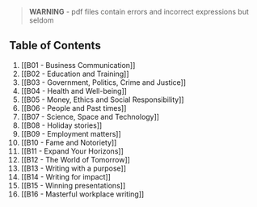 > **WARNING** - pdf files contain errors and incorrect expressions but seldom

## Table of Contents

1. [[B01 - Business Communication]]
2. [[B02 - Education and Training]]
3. [[B03 - Government, Politics, Crime and Justice]]
4. [[B04 - Health and Well-being]]
5. [[B05 - Money, Ethics and Social Responsibility]]
6. [[B06 - People and Past times]]
7. [[B07 - Science, Space and Technology]]
8. [[B08 - Holiday stories]]
8. [[B09 - Employment matters]]
9. [[B10 - Fame and Notoriety]]
10. [[B11 - Expand Your Horizons]]
11. [[B12 - The World of Tomorrow]]
12. [[B13 - Writing with a purpose]]
13. [[B14 - Writing for impact]]
14. [[B15 - Winning presentations]]
15. [[B16 - Masterful workplace writing]]